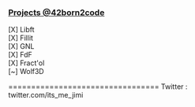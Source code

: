 <h3><u>Projects @42born2code</u></h3>

[X] Libft<br />
[X] Fillit<br />
[X] GNL<br />
[X] FdF<br />
[X] Fract'ol<br />
[~] Wolf3D<br />

=================================
Twitter : twitter.com/its_me_jimi
